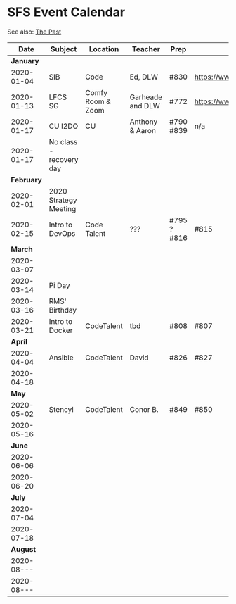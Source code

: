 # SFS Event Calendar

See also: [The Past](schedule-past.md)

| Date          | Subject   | Location     | Teacher           | Prep | Post | Promote | Payout |
| ------------- | --------- | ------------ | ----------------- | ---- | ---- | ------- | ------ |
| **January**   |
| 2020-01-04    | SIB | Code | Ed, DLW | #830 | https://www.meetup.com/sofreeus/events/267112354/ | #831 | #832 |
| 2020-01-13    | LFCS SG | Comfy Room & Zoom | Garheade and DLW | #772 | https://www.meetup.com/sofreeus/events/brlxlrybccbrb/ | #779 | #833 |
| 2020-01-17    | CU I2DO | CU | Anthony & Aaron | #790 #839 | n/a | n/a | #835 |
| 2020-01-17    | No class - recovery day |  |  |  |  |  |  |
| **February**  |
| 2020-02-01    | 2020 Strategy Meeting |  |  |  |  |  |  |
| 2020-02-15    | Intro to DevOps | Code Talent | ??? | #795 ? #816 | #815 | #840 | #841 |
| **March**     |
| 2020-03-07    | | | | | |  |  |
| 2020-03-14    | Pi Day |  |  |  |  |  |  |
| 2020-03-16    | RMS' Birthday |  |  |  |  |  |  |
| 2020-03-21    | Intro to Docker | CodeTalent | tbd | #808 | #807 | #809 | #810 |
| **April**     |
| 2020-04-04    | Ansible | CodeTalent | David | #826 | #827 | #828 | #829 |
| 2020-04-18    |  |  |  |  |  |  |  |
| **May**       |
| 2020-05-02    | Stencyl | CodeTalent | Conor B. | #849 | #850 | #851 | #852 |
| 2020-05-16    |  |  |  |  |  |  |  |
| **June**      |
| 2020-06-06    |  |  |  |  |  |  |  |
| 2020-06-20    |  |  |  |  |  |  |  |
| **July**      |
| 2020-07-04    |  |  |  |  |  |  |  |
| 2020-07-18    |  |  |  |  |  |  |  |
| **August**    |
| 2020-08---    |  |  |  |  |  |  |  |
| 2020-08---    |  |  |  |  |  |  |  |
